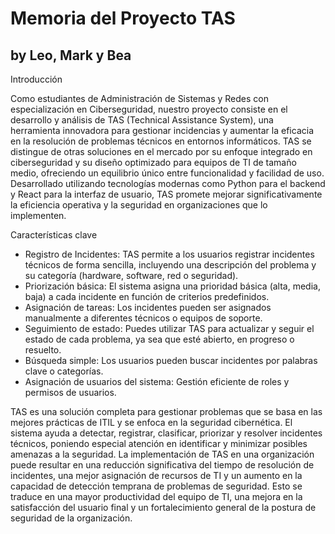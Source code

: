 <h1>Memoria del Proyecto TAS</h1>

<h2>by Leo, Mark y Bea </h2>

Introducción


Como estudiantes de Administración de Sistemas y Redes con especialización en Ciberseguridad, nuestro proyecto consiste en el desarrollo y análisis de TAS (Technical Assistance System), una herramienta innovadora para gestionar incidencias y aumentar la eficacia en la resolución de problemas técnicos en entornos informáticos.
TAS se distingue de otras soluciones en el mercado por su enfoque integrado en ciberseguridad y su diseño optimizado para equipos de TI de tamaño medio, ofreciendo un equilibrio único entre funcionalidad y facilidad de uso. Desarrollado utilizando tecnologías modernas como Python para el backend y React para la interfaz de usuario, TAS promete mejorar significativamente la eficiencia operativa y la seguridad en organizaciones que lo implementen.


Características clave

- Registro de Incidentes: TAS permite a los usuarios registrar incidentes técnicos de forma sencilla, incluyendo una descripción del problema y su categoría (hardware, software, red o seguridad).
- Priorización básica: El sistema asigna una prioridad básica (alta, media, baja) a cada incidente en función de criterios predefinidos.
- Asignación de tareas: Los incidentes pueden ser asignados manualmente a diferentes técnicos o equipos de soporte.
- Seguimiento de estado: Puedes utilizar TAS para actualizar y seguir el estado de cada problema, ya sea que esté abierto, en progreso o resuelto.
- Búsqueda simple: Los usuarios pueden buscar incidentes por palabras clave o categorías.
- Asignación de usuarios del sistema: Gestión eficiente de roles y permisos de usuarios.

  
TAS es una solución completa para gestionar problemas que se basa en las mejores prácticas de ITIL y se enfoca en la seguridad cibernética. El sistema ayuda a detectar, registrar, clasificar, priorizar y resolver incidentes técnicos, poniendo especial atención en identificar y minimizar posibles amenazas a la seguridad.
La implementación de TAS en una organización puede resultar en una reducción significativa del tiempo de resolución de incidentes, una mejor asignación de recursos de TI y un aumento en la capacidad de detección temprana de problemas de seguridad. Esto se traduce en una mayor productividad del equipo de TI, una mejora en la satisfacción del usuario final y un fortalecimiento general de la postura de seguridad de la organización.


